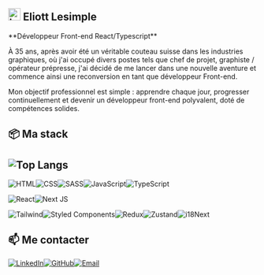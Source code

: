 
<h2><img src="https://elegarage.fr/icon.svg" alt="img" width="25" /> Eliott Lesimple</h2>
**Développeur Front-end React/Typescript**

À 35 ans, après avoir été un véritable couteau suisse dans les industries graphiques, où j'ai occupé divers postes tels que chef de projet, graphiste / opérateur prépresse, j'ai décidé de me lancer dans une nouvelle aventure et commence ainsi une reconversion en tant que développeur Front-end.

Mon objectif professionnel est simple : apprendre chaque jour, progresser continuellement et devenir un développeur front-end polyvalent, doté de compétences solides.

## 📦 Ma stack

## ![Top Langs](https://github-readme-stats.vercel.app/api/top-langs/?username=lesimpleliott&layout=compact&theme=dark)

![HTML](https://img.shields.io/badge/HTML-E34F26?style=for-the-badge&logo=html5&logoColor=white)![CSS](https://img.shields.io/badge/CSS-1572B6?style=for-the-badge&logo=css3&logoColor=white)![SASS](https://img.shields.io/badge/SASS-CC6699?style=for-the-badge&logo=sass&logoColor=white)![JavaScript](https://img.shields.io/badge/JavaScript-F7DF1E?style=for-the-badge&logo=javascript&logoColor=black)![TypeScript](https://img.shields.io/badge/TypeScript-007ACC?style=for-the-badge&logo=typescript&logoColor=white)

![React](https://img.shields.io/badge/React-20232A?style=for-the-badge&logo=react&logoColor=61DAFB)![Next JS](https://img.shields.io/badge/Next.js-000000?style=for-the-badge&logo=nextdotjs&logoColor=white)

![Tailwind](https://img.shields.io/badge/Tailwind%20CSS-38B2AC?style=for-the-badge&logo=tailwindcss&logoColor=white)![Styled Components](https://img.shields.io/badge/Styled%20Components-DB7093?style=for-the-badge&logo=styledcomponents&logoColor=white)![Redux](https://img.shields.io/badge/Redux-764ABC?style=for-the-badge&logo=redux&logoColor=white)![Zustand](https://img.shields.io/badge/Zustand-000000?style=for-the-badge&logo=javascript&logoColor=white)![i18Next](https://img.shields.io/badge/i18Next-007ACC?style=for-the-badge&logo=javascript&logoColor=white)

## 📫 Me contacter

[![LinkedIn](https://img.shields.io/badge/LinkedIn-0A66C2?style=for-the-badge&logo=linkedin&logoColor=white)](https://www.linkedin.com/in/lesimpleliott/)[![GitHub](https://img.shields.io/badge/GitHub-181717?style=for-the-badge&logo=github&logoColor=white)](https://github.com/lesimpleliott)[![Email](https://img.shields.io/badge/Email-D14836?style=for-the-badge&logo=gmail&logoColor=white)](mailto:eliott@elegarage.fr)

